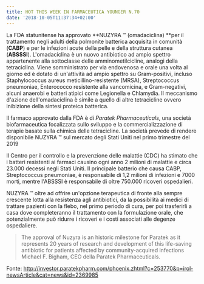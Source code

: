 ```yaml
---
title: HOT THIS WEEK IN FARMACEUTICA YOUNGER N.70
date: '2018-10-05T11:37:34+02:00'
---
```

La FDA statunitense ha approvato **NUZYRA ™ (omadaciclina) **per il trattamento negli adulti della polmonite batterica acquisita in comunità (**CABP**) e per le infezioni acute della pelle e della struttura cutanea (**ABSSSI**). L'omadaciclina è un nuovo antibiotico ad ampio spettro appartenente alla sottoclasse delle amminometilcicline, analogi della tetraciclina. Viene somministrato per via endovenosa e orale una volta al giorno ed è dotato di un'attività ad ampio spettro su Gram-positivi, incluso Staphylococcus aureus meticillino-resistente (MRSA), Streptococcus pneumoniae, Enterococco resistente alla vancomicina, e Gram-negativi, alcuni anaerobi e batteri atipici come Legionella e Chlamydia. Il meccanismo d'azione dell'omadaciclina è simile a quello di altre tetracicline ovvero inibizione della sintesi proteica batterica.

Il farmaco approvato dalla FDA è di _Paratek Pharmaceuticals_, una società biofarmaceutica focalizzata sullo sviluppo e la commercializzazione di terapie basate sulla chimica delle tetracicline. La società prevede di rendere disponibile NUZYRA ™ sul mercato degli Stati Uniti nel primo trimestre del 2019

Il Centro per il controllo e la prevenzione delle malattie (CDC) ha stimato che i batteri resistenti ai farmaci causino ogni anno 2 milioni di malattie e circa 23.000 decessi negli Stati Uniti. Il principale batterio che causa CABP, Streptococcus pneumoniae, è responsabile di 1,2 milioni di infezioni e 7000 morti, mentre l'ABSSSI è responsabile di oltre 750.000 ricoveri ospedalieri. 

NUZYRA ™ oltre ad offrire un'opzione terapeutica di fronte alla sempre crescente lotta alla resistenza agli antibiotici, da la possibilità ai medici di trattare pazienti con la flebo, nel primo periodo di cura, per poi trasferirli a casa dove completeranno il trattamento con la formulazione orale, che potenzialmente può ridurre i ricoveri e i costi associati alle degenze ospedaliere. 

> The approval of Nuzyra is an historic milestone for Paratek as it represents 20 years of research and development of this life-saving antibiotic for patients affected by community-acquired infections Michael F. Bigham, CEO della Paratek Pharmaceuticals.

Fonte: http://investor.paratekpharm.com/phoenix.zhtml?c=253770&p=irol-newsArticle&cat=news&id=2369985
